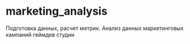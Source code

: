 # marketing_analysis

Подготовка данных, расчет метрик. Анализ данных маркетинговых кампаний геймдев студии
